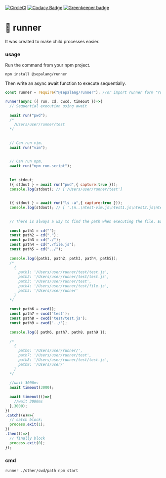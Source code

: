 [![CircleCI](https://circleci.com/gh/sepalang/runner/tree/master.svg?style=shield)](https://circleci.com/gh/sepalang/runner/tree/master)
[![Codacy Badge](https://api.codacy.com/project/badge/Grade/36b7164939d746e99394686e9dbdc9b5)](https://www.codacy.com/app/labeldock/runner?utm_source=github.com&amp;utm_medium=referral&amp;utm_content=sepalang/runner&amp;utm_campaign=Badge_Grade)
[![Greenkeeper badge](https://badges.greenkeeper.io/sepalang/runner.svg)](https://greenkeeper.io/)

# 🏃 runner
It was created to make child processes easier.

### usage
Run the command from your npm project.
```
npm install @sepalang/runner
```

Then write an async await function to execute sequentially.
```js
const runner = require("@sepalang/runner"); //or import runner form "runner";

runner(async ({ run, cd, cwcd, timeout })=>{
  // Sequential execution using await
  
  await run("pwd");
  /*
    /Users/user/runner/test
  */
  
  
  // Can run vim.
  await run("vim");
  
  
  // Can run npm.
  await run("npm run-script");
  
  
  let stdout;
  ({ stdout } = await run("pwd",{ capture:true }));
  console.log(stdout); // ['/Users/user/runner/test']
  
  
  ({ stdout } = await run("ls -a",{ capture:true }));
  console.log(stdout); // [ '.\n..\ntest-vim.js\ntest1.js\ntest2.js\ntest3.js' ]
  
  
  // There is always a way to find the path when executing the file. Easy is always good.
  
  const path1 = cd("");
  const path2 = cd(".");
  const path3 = cd("./");
  const path4 = cd("./file.js");
  const path5 = cd("../");
  
  console.log({path1, path2, path3, path4, path5});
  /*
    { 
      path1: '/Users/user/runner/test/test.js',
      path2: '/Users/user/runner/test/test.js',
      path3: '/Users/user/runner/test',
      path4: '/Users/user/runner/test/file.js',
      path5: '/Users/user/runner'
    }
  */
  
  const path6 = cwcd();
  const path7 = cwcd('test');
  const path8 = cwcd('test/test.js');
  const path9 = cwcd('../');
  
  console.log({ path6, path7, path8, path9 });
  
  /*
    { 
      path6: '/Users/user/runner/',
      path7: '/Users/user/runner/test',
      path8: '/Users/user/runner/test/test.js',
      path9: '/Users/user/'
    }
  */
  
  //wait 3000ms
  await timeout(3000);
  
  await timeout(()=>{
    //wait 3000ms
  },3000);
})
.catch((e)=>{
  // catch block;
  process.exit(1);
})
.then(()=>{
  // finally block
  process.exit(0);
});

```

### cmd
```
runner ./other/cwd/path npm start
```
